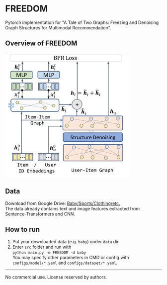 # FREEDOM
Pytorch implementation for "A Tale of Two Graphs: Freezing and Denoising Graph Structures for Multimodal Recommendation".

## Overview of FREEDOM
<p>
<img src="./images/FREEDOM.png" width="400">
</p>

## Data  
Download from Google Drive: [Baby/Sports/Clothing/etc.](https://drive.google.com/drive/folders/13cBy1EA_saTUuXxVllKgtfci2A09jyaG?usp=sharing)  
The data already contains text and image features extracted from Sentence-Transformers and CNN.  

## How to run
1. Put your downloaded data (e.g. `baby`) under `data` dir.
2. Enter `src` folder and run with  
`python main.py -m FREEDOM -d baby`  
You may specify other parameters in CMD or config with `configs/model/*.yaml` and `configs/dataset/*.yaml`.

---
No commercial use. License reserved by authors.
